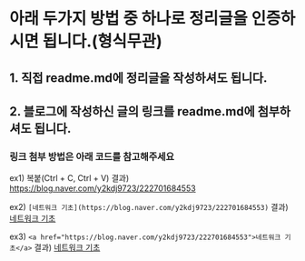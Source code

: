 # 아래 두가지 방법 중 하나로 정리글을 인증하시면 됩니다.(형식무관)

## 1. 직접 readme.md에 정리글을 작성하셔도 됩니다.

## 2. 블로그에 작성하신 글의 링크를 readme.md에 첨부하셔도 됩니다.

### 링크 첨부 방법은 아래 코드를 참고해주세요

ex1) 복붙(Ctrl + C, Ctrl + V)
결과) https://blog.naver.com/y2kdj9723/222701684553

ex2) `[네트워크 기초](https://blog.naver.com/y2kdj9723/222701684553)`
결과) [네트워크 기초](https://blog.naver.com/y2kdj9723/222701684553)

ex3) `<a href="https://blog.naver.com/y2kdj9723/222701684553">네트워크 기초</a>`
결과) <a href="https://blog.naver.com/y2kdj9723/222701684553">네트워크 기초</a>
